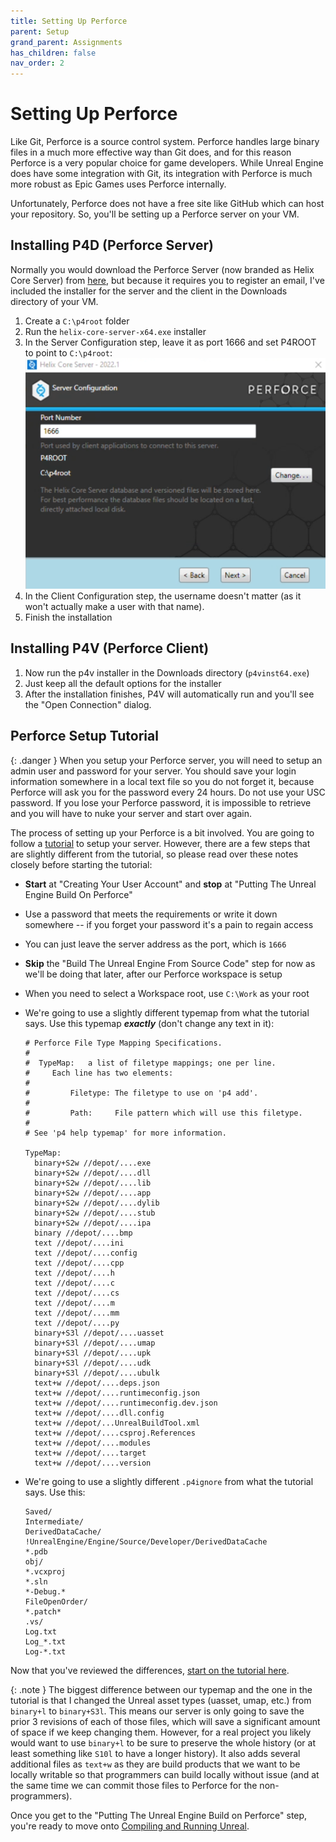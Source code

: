 ```yaml
---
title: Setting Up Perforce
parent: Setup
grand_parent: Assignments
has_children: false
nav_order: 2
---
```


# Setting Up Perforce

Like Git, Perforce is a source control system. Perforce handles large binary files in a much more effective way than Git does, and for this reason Perforce is a very popular choice for game developers. While Unreal Engine does have some integration with Git, its integration with Perforce is much more robust as Epic Games uses Perforce internally.

Unfortunately, Perforce does not have a free site like GitHub which can host your repository. So, you'll be setting up a Perforce server on your VM.

## Installing P4D (Perforce Server)

Normally you would download the Perforce Server (now branded as Helix Core Server) from [here](https://www.perforce.com/downloads), but because it requires you to register an email, I've included the installer for the server and the client in the Downloads directory of your VM.

1. Create a `C:\p4root` folder
2. Run the `helix-core-server-x64.exe` installer
3. In the Server Configuration step, leave it as port 1666 and set P4ROOT to point to `C:\p4root`:
   <img src="images/00/2.png" alt="P4 Server Configuration" style="zoom: 50%;" />
4. In the Client Configuration step, the username doesn't matter (as it won't actually make a user with that name).
5. Finish the installation

## Installing P4V (Perforce Client)

1. Now run the p4v installer in the Downloads directory (`p4vinst64.exe`)
2. Just keep all the default options for the installer
3. After the installation finishes, P4V will automatically run and you'll see the "Open Connection" dialog.

## Perforce Setup Tutorial

{: .danger }
When you setup your Perforce server, you will need to setup an admin user and password for your server. You should save your login information somewhere in a local text file so you do not forget it, because Perforce will ask you for the password every 24 hours. Do not use your USC password. If you lose your Perforce password, it is impossible to retrieve and you will have to nuke your server and start over again.

The process of setting up your Perforce is a bit involved. You are going to follow a [tutorial](https://allarsblog.com/2017/04/05/populating-perforce-with-an-unreal-engine-source-build/) to setup your server. However, there are a few steps that are slightly different from the tutorial, so please read over these notes closely before starting the tutorial:

- **Start** at "Creating Your User Account" and **stop** at "Putting The Unreal Engine Build On Perforce"

- Use a password that meets the requirements or write it down somewhere -- if you forget your password it's a pain to regain access

- You can just leave the server address as the port, which is `1666`

- **Skip** the "Build The Unreal Engine From Source Code" step for now as we'll be doing that later, after our Perforce workspace is setup

- When you need to select a Workspace root, use `C:\Work` as your root

- We're going to use a slightly different typemap from what the tutorial says. Use this typemap ***exactly*** (don't change any text in it):
  ```
  # Perforce File Type Mapping Specifications.
  #
  #  TypeMap:	a list of filetype mappings; one per line.
  #		Each line has two elements:
  #
  #  		Filetype: The filetype to use on 'p4 add'.
  #
  #  		Path:     File pattern which will use this filetype.
  #
  # See 'p4 help typemap' for more information.
  
  TypeMap:
  	binary+S2w //depot/....exe
  	binary+S2w //depot/....dll
  	binary+S2w //depot/....lib
  	binary+S2w //depot/....app
  	binary+S2w //depot/....dylib
  	binary+S2w //depot/....stub
  	binary+S2w //depot/....ipa
  	binary //depot/....bmp
  	text //depot/....ini
  	text //depot/....config
  	text //depot/....cpp
  	text //depot/....h
  	text //depot/....c
  	text //depot/....cs
  	text //depot/....m
  	text //depot/....mm
  	text //depot/....py
  	binary+S3l //depot/....uasset
  	binary+S3l //depot/....umap
  	binary+S3l //depot/....upk
  	binary+S3l //depot/....udk
  	binary+S3l //depot/....ubulk
  	text+w //depot/....deps.json
  	text+w //depot/....runtimeconfig.json
  	text+w //depot/....runtimeconfig.dev.json
  	text+w //depot/....dll.config
  	text+w //depot/...UnrealBuildTool.xml
  	text+w //depot/....csproj.References
  	text+w //depot/....modules
  	text+w //depot/....target
  	text+w //depot/....version
  ```

- We're going to use a slightly different `.p4ignore` from what the tutorial says. Use this: 

  ```
  Saved/
  Intermediate/
  DerivedDataCache/
  !UnrealEngine/Engine/Source/Developer/DerivedDataCache
  *.pdb
  obj/
  *.vcxproj
  *.sln
  *-Debug.*
  FileOpenOrder/
  *.patch*
  .vs/
  Log.txt
  Log_*.txt
  Log-*.txt
  ```

Now that you've reviewed the differences, [start on the tutorial here](https://allarsblog.com/2017/04/05/populating-perforce-with-an-unreal-engine-source-build/).

{: .note }
The biggest difference between our typemap and the one in the tutorial is that I changed the Unreal asset types (uasset, umap, etc.) from `binary+l` to `binary+S3l`. This means our server is only going to save the prior 3 revisions of each of those files, which will save a significant amount of space if we keep changing them. However, for a real project you likely would want to use `binary+l` to be sure to preserve the whole history (or at least something like `S10l` to have a longer history). It also adds several additional files as `text+w` as they are build products that we want to be locally writable so that programmers can build locally without issue (and at the same time we can commit those files to Perforce for the non-programmers).

Once you get to the "Putting The Unreal Engine Build on Perforce" step, you're ready to move onto [Compiling and Running Unreal](00-03.html).

